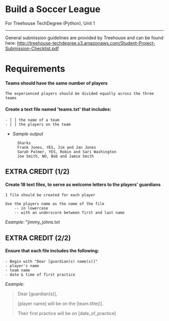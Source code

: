 # Build a Soccer League
For Treehouse TechDegree (Python), Unit 1

---
General submission guidelines are provided by Treehouse and can be found here: http://treehouse-techdegree.s3.amazonaws.com/Student-Project-Submission-Checklist.pdf


# Requirements

#### Teams should have the same number of players
    The experienced players should be divided equally across the three teams

#### Create a text file named 'teams.txt' that includes:
    - [ ] the name of a team
    - [ ] the players on the team
* *Sample output*

        Sharks
        Frank Jones, YES, Jim and Jan Jones
        Sarah Palmer, YES, Robin and Sari Washington
        Joe Smith, NO, Bob and Jamie Smith

## EXTRA CREDIT (1/2)
#### Create 18 text files, to serve as welcome letters to the players' guardians
    1 file should be created for each player

    Use the players name as the name of the file
        -- in lowercase
        -- with an underscore between first and last name
*Example:* "jimmy_johns.txt

## EXTRA CREDIT (2/2)
#### Ensure that each file includes the following: 
    - Begin with "Dear [guardian(s) name(s)]"
    - player's name
    - team name
    - date & time of first practice
*Example:*
> Dear [guardian(s)],
>
> [player name] will be on the [team.title()].
>
> Their first practice will be on [date_of_practice]

